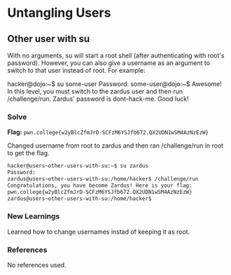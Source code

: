 # Untangling Users

## Other user with su
With no arguments, su will start a root shell (after authenticating with root's password). However, you can also give a username as an argument to switch to that user instead of root. For example:

hacker@dojo:~$ su some-user
Password:
some-user@dojo:~$
Awesome! In this level, you must switch to the zardus user and then run /challenge/run. Zardus' password is dont-hack-me. Good luck!

### Solve
**Flag:** `pwn.college{w2yBlcZfmJrD-SCFzM6YSJfb672.QX2UDN1wSM4AzNzEzW}`

Changed username from root to zardus and then ran /challenge/run in root to get the flag.

```bash
hacker@users~other-users-with-su:~$ su zardus
Password:
zardus@users~other-users-with-su:/home/hacker$ /challenge/run
Congratulations, you have become Zardus! Here is your flag:
pwn.college{w2yBlcZfmJrD-SCFzM6YSJfb672.QX2UDN1wSM4AzNzEzW}
zardus@users~other-users-with-su:/home/hacker$
```

### New Learnings
Learned how to change usernames instad of keeping it as root.

### References 
No references used.

